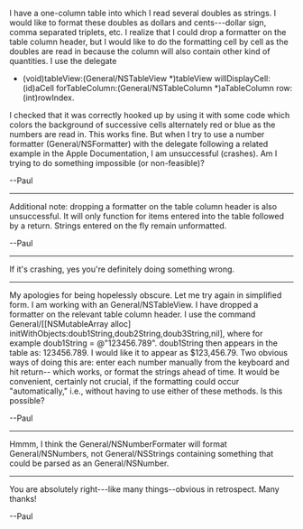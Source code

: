 

I have a one-column table into which I read several doubles as strings. I would like to format these doubles as dollars and cents---dollar sign, comma separated triplets, etc.  I realize that I could drop a formatter on the table column header, but I would like to do the formatting cell by cell as the doubles are read in because the column will also contain other kind of quantities.
I use the delegate 
 - (void)tableView:(General/NSTableView *)tableView willDisplayCell:(id)aCell forTableColumn:(General/NSTableColumn *)aTableColumn row:(int)rowIndex.
 
I checked that it was correctly hooked up by using it with some code which colors the background of successive cells alternately red or blue as the numbers are read in.  This works fine. But when I try to use a number formatter (General/NSFormatter) with the delegate following a related example in the Apple Documentation, I am unsuccessful (crashes).  Am I trying to do something impossible (or non-feasible)?

--Paul

----

Additional note: dropping a formatter on the table column header is also unsuccessful.  It will only function for items entered into the table followed by a return.  Strings entered on the fly remain unformatted.

--Paul

----

If it's crashing, yes you're definitely doing something wrong.

----

My apologies for being hopelessly obscure.  Let me try again in simplified form. I am working with an General/NSTableView. I have dropped a formatter on the relevant table column header. I use the command 
General/[[NSMutableArray alloc] initWithObjects:doub1String,doub2String,doub3String,nil], where for example doub1String = @"123456.789". doub1String then appears in the table as: 123456.789. I would like it to appear as $123,456.79.  Two obvious ways of doing this are: enter each number manually from the keyboard and hit return-- which works, or format the strings ahead of time.
	It would be convenient, certainly not crucial, if the formatting could occur "automatically," i.e., without having to use either of these methods.  Is this possible?

--Paul

----

Hmmm, I think the General/NSNumberFormater will format General/NSNumbers, not General/NSStrings containing something that could be parsed as an General/NSNumber.

----

You are absolutely right---like many things--obvious in retrospect.  Many thanks!

--Paul
